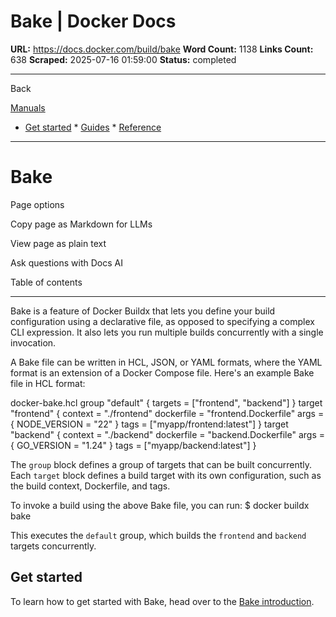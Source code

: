# Bake | Docker Docs

**URL:** https://docs.docker.com/build/bake
**Word Count:** 1138
**Links Count:** 638
**Scraped:** 2025-07-16 01:59:00
**Status:** completed

---

Back

[Manuals](https://docs.docker.com/manuals/)

  * [Get started](https://docs.docker.com/get-started/)   * [Guides](https://docs.docker.com/guides/)   * [Reference](https://docs.docker.com/reference/)

* * *

# Bake

Page options

Copy page as Markdown for LLMs

View page as plain text

Ask questions with Docs AI

Table of contents

* * *

Bake is a feature of Docker Buildx that lets you define your build configuration using a declarative file, as opposed to specifying a complex CLI expression. It also lets you run multiple builds concurrently with a single invocation.

A Bake file can be written in HCL, JSON, or YAML formats, where the YAML format is an extension of a Docker Compose file. Here's an example Bake file in HCL format:

docker-bake.hcl               group "default" {       targets = ["frontend", "backend"]     }          target "frontend" {       context = "./frontend"       dockerfile = "frontend.Dockerfile"       args = {         NODE_VERSION = "22"       }       tags = ["myapp/frontend:latest"]     }          target "backend" {       context = "./backend"       dockerfile = "backend.Dockerfile"       args = {         GO_VERSION = "1.24"       }       tags = ["myapp/backend:latest"]     }

The `group` block defines a group of targets that can be built concurrently. Each `target` block defines a build target with its own configuration, such as the build context, Dockerfile, and tags.

To invoke a build using the above Bake file, you can run:               $ docker buildx bake     

This executes the `default` group, which builds the `frontend` and `backend` targets concurrently.

## Get started

To learn how to get started with Bake, head over to the [Bake introduction](https://docs.docker.com/build/bake/introduction/).